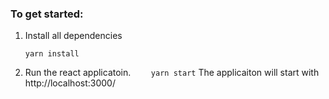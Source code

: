 ### To get started:

1. Install all dependencies
    ```
    yarn install
    ```
2. Run the react applicatoin.
   `     yarn start
    `
   The applicaiton will start with http://localhost:3000/
